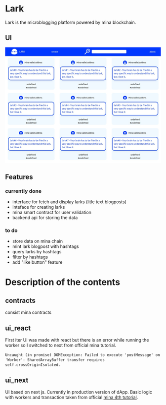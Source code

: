 # Lark
Lark is the microblogging platform powered by mina blockchain.

## UI
![ui](ui_react/ui/v2.jpg)

## Features
### currently done
- interface for fetch and display larks (litle text blogposts)
- inteface for creating larks
- mina smart contract for user validation
- backend api for storing the data
### to do
- store data on mina chain
- mint lark blogpost with hashtags
- query larks by hashtags
- filter by hashtags
- add "like button" feature
# Description of the contents

## contracts
consist mina contracts

## ui_react
First iter UI was made with react but there is an error while running the worker so I switched to next from official mina tutorial.
```
Uncaught (in promise) DOMException: Failed to execute 'postMessage' on 'Worker': SharedArrayBuffer transfer requires self.crossOriginIsolated.
```

## ui_next
UI based on next js. Currently in production version of dApp. Basic logic with workers and transaction taken from official [mina 4th tutorial](https://docs.minaprotocol.com/zkapps/tutorials/zkapp-ui-with-react).